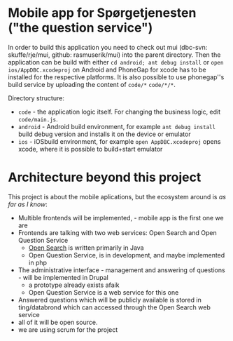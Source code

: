 # Mobile app for Spørgetjenesten ("the question service")

In order to build this application you need to check out mui (dbc-svn: skuffe/rje/mui, github: rasmuserik/mui) into the parent directory.
Then the application can be build with either `cd android; ant debug install` or `open ios/AppDBC.xcodeproj` on Android and PhoneGap for xcode has to be installed for the respective platforms.
It is also possible to use phonegap''s build service by uploading the content of `code/*` `code/*/*`.

Directory structure:
- `code` - the application logic itself. For changing the business logic, edit `code/main.js`.
- `android` - Android build environment, for example `ant debug install` build debug version and installs it on the device or emulator
- `ios` - iOSbuild environment, for example `open AppDBC.xcodeproj` opens xcode, where it is possible to build+start emulator

# Architecture beyond this project

This project is about the mobile aplications, but the ecosystem around is _as far as I know_:

- Multible frontends will be implemented, - mobile app is the first one we are
- Frontends are talking with two web services: Open Search and Open Question Service
    - [Open Search](http://oss.dbc.dk/plone/software/open-search) is written primarily in Java
    - Open Question Service, is in development, and maybe implemented in php
- The administrative interface - management and answering of questions - will be implemented in Drupal
    - a prototype already exists afaik
    - Open Question Service is a web service for this one
- Answered questions which will be publicly available is stored in ting/databrond which can accessed through the Open Search web service
- all of it will be open source.
- we are using scrum for the project
